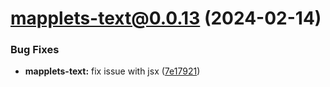 # mapplets-text@0.0.13 (2024-02-14)

### Bug Fixes

* **mapplets-text:** fix issue with jsx ([7e17921](https://github.com/mapplesorg/mapplets/commit/7e1792117c6b5896b254d611f1d692d25a18e4c1))

